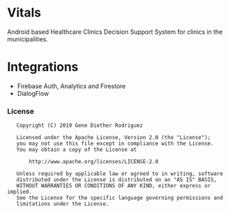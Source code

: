 # Vitals
Android based Healthcare Clinics Decision Support System for clinics in the municipalities.

# Integrations
- Firebase Auth, Analytics and Firestore
- DialogFlow

### License
```
   Copyright (C) 2019 Gene Diether Rodriguez

   Licensed under the Apache License, Version 2.0 (the "License");
   you may not use this file except in compliance with the License.
   You may obtain a copy of the License at

       http://www.apache.org/licenses/LICENSE-2.0

   Unless required by applicable law or agreed to in writing, software
   distributed under the License is distributed on an "AS IS" BASIS,
   WITHOUT WARRANTIES OR CONDITIONS OF ANY KIND, either express or implied.
   See the License for the specific language governing permissions and
   limitations under the License.
```
